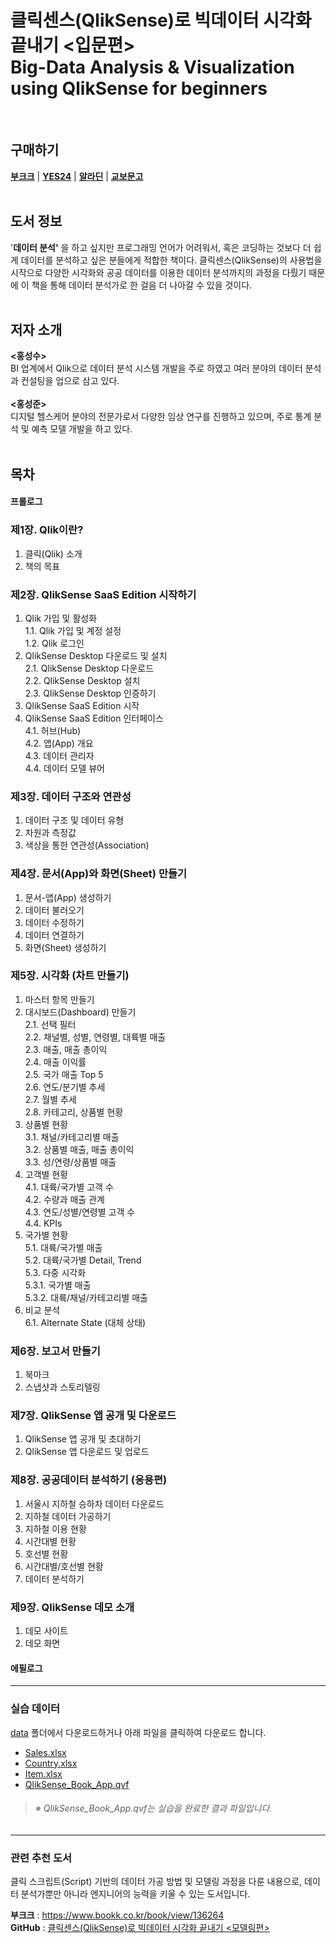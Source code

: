 # 클릭센스(QlikSense)로 빅데이터 시각화 끝내기 <입문편><br>Big-Data Analysis & Visualization using QlikSense for beginners
<br>

## 구매하기
**[부크크](https://www.bookk.co.kr/book/view/103364)** | **[YES24](http://www.yes24.com/Product/Goods/97584266)** | **[알라딘](https://www.aladin.co.kr/shop/wproduct.aspx?ItemId=266740784)** | **[교보문고](http://pod.kyobobook.co.kr/podBook/podBookDetailView.ink?barcode=1400000433522&ejkGb=KOR)**
<br><br>

## 도서 정보
'**데이터 분석'** 을 하고 싶지만 프로그래밍 언어가 어려워서, 혹은 코딩하는 것보다 더 쉽게 데이터를 분석하고 싶은 분들에게 적합한 책이다. 클릭센스(QlikSense)의 사용법을 시작으로 다양한 시각화와 공공 데이터를 이용한 데이터 분석까지의 과정을 다뤘기 때문에 이 책을 통해 데이터 분석가로 한 걸음 더 나아갈 수 있을 것이다.
<br><br>

## 저자 소개
**<홍성수>**
<br>
BI 업계에서 Qlik으로 데이터 분석 시스템 개발을 주로 하였고 여러 분야의 데이터 분석과 컨설팅을 업으로 삼고 있다.
<br><br>
**<홍성준>**
<br>
디지털 헬스케어 분야의 전문가로서 다양한 임상 연구를 진행하고 있으며, 주로 통계 분석 및 예측 모델 개발을 하고 있다.
<br><br>

## 목차
#### 프롤로그


### 제1장. Qlik이란?
  1. 클릭(Qlik) 소개
  2. 책의 목표


### 제2장. QlikSense SaaS Edition 시작하기
  1. Qlik 가입 및 활성화<br>
   1.1. Qlik 가입 및 계정 설정<br>
   1.2. Qlik 로그인
  2. QlikSense Desktop 다운로드 및 설치<br>
   2.1. QlikSense Desktop 다운로드<br>
   2.2. QlikSense Desktop 설치<br>
   2.3. QlikSense Desktop 인증하기<br>
  3. QlikSense SaaS Edition 시작
  4. QlikSense SaaS Edition 인터페이스<br>
    4.1. 허브(Hub)<br>
    4.2. 앱(App) 개요<br>
    4.3. 데이터 관리자<br>
    4.4. 데이터 모델 뷰어<br>


### 제3장. 데이터 구조와 연관성
  1. 데이터 구조 및 데이터 유형
  2. 차원과 측정값
  3. 색상을 통한 연관성(Association)


### 제4장. 문서(App)와 화면(Sheet) 만들기
  1. 문서-앱(App) 생성하기
  2. 데이터 불러오기
  3. 데이터 수정하기
  4. 데이터 연결하기
  5. 화면(Sheet) 생성하기


### 제5장. 시각화 (차트 만들기)
  1. 마스터 항목 만들기
  2. 대시보드(Dashboard) 만들기<br>
   2.1. 선택 필터<br>
   2.2. 채널별, 성별, 연령별, 대륙별 매출<br>
   2.3. 매출, 매출 총이익<br>
   2.4. 매출 이익률<br>
   2.5. 국가 매출 Top 5<br>
   2.6. 연도/분기별 추세<br>
   2.7. 월별 추세<br>
   2.8. 카테고리, 상품별 현황<br>
  3. 상품별 현황<br>
   3.1. 채널/카테고리별 매출<br>
   3.2. 상품별 매출, 매출 총이익<br>
   3.3. 성/연령/상품별 매출<br>
  4. 고객별 현황<br>
   4.1. 대륙/국가별 고객 수<br>
   4.2. 수량과 매출 관계<br>
   4.3. 연도/성별/연령별 고객 수<br>
   4.4. KPIs<br>
  5. 국가별 현황<br>
   5.1. 대륙/국가별 매출<br>
   5.2. 대륙/국가별 Detail, Trend<br>
   5.3. 다중 시각화<br>
    5.3.1. 국가별 매출<br>
    5.3.2. 대륙/채널/카테고리별 매출<br>
  6. 비교 분석<br>
    6.1. Alternate State (대체 상태)


### 제6장. 보고서 만들기
  1. 북마크
  2. 스냅샷과 스토리텔링


### 제7장. QlikSense 앱 공개 및 다운로드
  1. QlikSense 앱 공개 및 초대하기
  2. QlikSense 앱 다운로드 및 업로드


### 제8장. 공공데이터 분석하기 (응용편)
  1. 서울시 지하철 승하차 데이터 다운로드
  2. 지하철 데이터 가공하기
  3. 지하철 이용 현황
  4. 시간대별 현황
  5. 호선별 현황
  6. 시간대별/호선별 현황
  7. 데이터 분석하기


### 제9장. QlikSense 데모 소개
  1. 데모 사이트
  2. 데모 화면


#### 에필로그


---


### 실습 데이터
 [data](https://github.com/hss2864/qliksense/tree/main/data) 폴더에서 다운로드하거나 아래 파일을 클릭하여 다운로드 합니다.
* [Sales.xlsx](https://github.com/hss2864/qliksense/raw/main/data/Sales.xlsx)
* [Country.xlsx](https://github.com/hss2864/qliksense/raw/main/data/Country.xlsx)
* [Item.xlsx](https://github.com/hss2864/qliksense/raw/main/data/Item.xlsx)
* [QlikSense_Book_App.qvf](https://github.com/hss2864/qliksense/raw/main/data/QlikSense_Book_App.qvf)

> ###### _※ QlikSense_Book_App.qvf는 실습을 완료한 결과 파일입니다._


---


### 관련 추천 도서
클릭 스크립트(Script) 기반의 데이터 가공 방법 및 모델링 과정을 다룬 내용으로, 데이터 분석가뿐만 아니라 엔지니어의 능력을 키울 수 있는 도서입니다.

**부크크** : <https://www.bookk.co.kr/book/view/136264> <br>
**GitHub** : [클릭센스(QlikSense)로 빅데이터 시각화 끝내기 <모델링편>](https://github.com/hss2864/qliksense_modeling)
